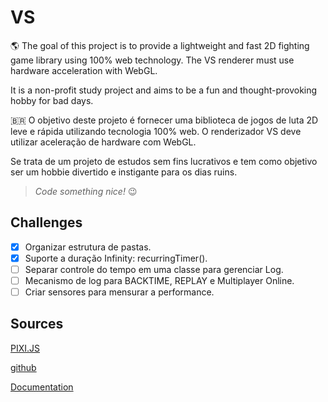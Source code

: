 # VS

:earth_americas: The goal of this project is to provide a lightweight and fast 2D fighting game library using 100% web technology. The VS renderer must use hardware acceleration with WebGL.

It is a non-profit study project and aims to be a fun and thought-provoking hobby for bad days.

:brazil: O objetivo deste projeto é fornecer uma biblioteca de jogos de luta 2D leve e rápida utilizando tecnologia 100% web. O renderizador VS deve utilizar aceleração de hardware com WebGL.

Se trata de um projeto de estudos sem fins lucrativos e tem como objetivo ser um hobbie divertido e instigante para os dias ruins.

> *Code something nice!* :wink:

## Challenges

- [x] Organizar estrutura de pastas.
- [x] Suporte a duração Infinity: recurringTimer().
- [ ] Separar controle do tempo em uma classe para gerenciar Log.
- [ ] Mecanismo de log para BACKTIME, REPLAY e Multiplayer Online.
- [ ] Criar sensores para mensurar a performance.

## Sources

[PIXI.JS](https://www.pixijs.com/])

[github](https://github.com/pixijs/pixi.js])

[Documentation](http://pixijs.download/release/docs/index.html])